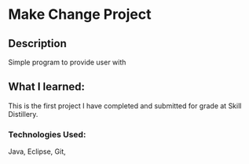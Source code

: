# Make Change Project

## Description
Simple program to provide user with
## What I learned:
This is the first project I have completed and submitted for grade at Skill Distillery.

### Technologies Used:
Java, Eclipse, Git,
